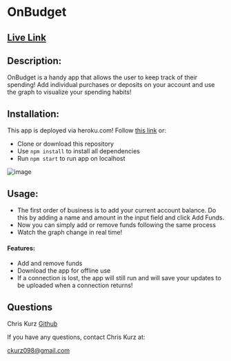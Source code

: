 # OnBudget
## [Live Link](https://secure-escarpment-38305.herokuapp.com/)

## Description:   
OnBudget is a handy app that allows the user to keep track of their spending! Add individual purchases or deposits on your account and use the graph to visualize your spending habits!

## Installation:
This app is deployed via heroku.com! Follow [this link](https://secure-escarpment-38305.herokuapp.com/) or:   

- Clone or download this repository
- Use ```npm install``` to install all dependencies
- Run ```npm start``` to run app on localhost   


![image](https://user-images.githubusercontent.com/90714216/160307318-2bcb90e9-694c-4fe5-bbb2-02596a07accf.png)

## Usage:   
- The first order of business is to add your current account balance. Do this by adding a name and amount in the input field and click Add Funds.
- Now you can simply add or remove funds following the same process
- Watch the graph change in real time!   

#### Features: 
- Add and remove funds
- Download the app for offline use
- If a connection is lost, the app will still run and will save your updates to be uploaded when a connection returns!   

## Questions
Chris Kurz              [Github](https://github.com/chriskurz098)

If you have any questions, contact Chris Kurz at:

[ckurz098@gmail.com](mailto:ckurz098@gmail.com)
 

